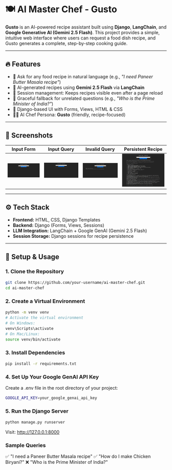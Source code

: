 # 🍽️ AI Master Chef - Gusto

**Gusto** is an AI-powered recipe assistant built using **Django**, **LangChain**, and **Google Generative AI (Gemini 2.5 Flash)**. This project provides a simple, intuitive web interface where users can request a food dish recipe, and Gusto generates a complete, step-by-step cooking guide.

---

## 🔥 Features

- 💬 Ask for any food recipe in natural language (e.g., *"I need Paneer Butter Masala recipe"*)
- 🧠 AI-generated recipes using **Gemini 2.5 Flash** via **LangChain**
- 📄 Session management: Keeps recipes visible even after a page reload
- 🚫 Graceful fallback for unrelated questions (e.g., *"Who is the Prime Minister of India?"*)
- 🎨 Django-based UI with Forms, Views, HTML & CSS
- 👨‍🍳 AI Chef Persona: **Gusto** (friendly, recipe-focused)

---

## 📸 Screenshots

| Input Form | Input Query | Invalid Query | Persistent Recipe |
|------------|----------------|---------------|--------------------|
| ![Screenshot 1](./screenshots/AI_Master_Chef_1.png) | ![Screenshot 2](./screenshots/AI_Master_Chef_2.png) | ![Screenshot 3](./screenshots/AI_Master_Chef_4.png) | ![Screenshot 4](./screenshots/AI_Master_Chef_3.png) |

---

## ⚙️ Tech Stack

- **Frontend:** HTML, CSS, Django Templates
- **Backend:** Django (Forms, Views, Sessions)
- **LLM Integration:** LangChain + Google GenAI (Gemini 2.5 Flash)
- **Session Storage:** Django sessions for recipe persistence

---

## 🚀 Setup & Usage

### 1. Clone the Repository

```bash
git clone https://github.com/your-username/ai-master-chef.git
cd ai-master-chef
```

### 2. Create a Virtual Environment

```bash
python -m venv venv
# Activate the virtual environment
# On Windows:
venv\Scripts\activate
# On Mac/Linux:
source venv/bin/activate
```

### 3. Install Dependencies

```bash
pip install -r requirements.txt
```

### 4. Set Up Your Google GenAI API Key

Create a .env file in the root directory of your project:
```bash
GOOGLE_API_KEY=your_google_genai_api_key
```

### 5. Run the Django Server

```bash
python manage.py runserver
```
Visit: http://127.0.0.1:8000

### Sample Queries

✅ "I need a Paneer Butter Masala recipe"
✅ "How do I make Chicken Biryani?"
❌ "Who is the Prime Minister of India?"
